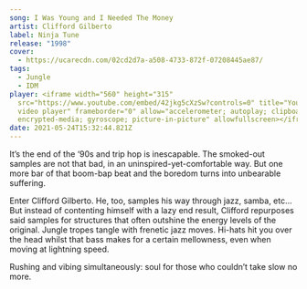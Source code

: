 ```yaml
---
song: I Was Young and I Needed The Money
artist: Clifford Gilberto
label: Ninja Tune
release: "1998"
cover:
  - https://ucarecdn.com/02cd2d7a-a508-4733-872f-07208445ae87/
tags:
  - Jungle
  - IDM
player: <iframe width="560" height="315"
  src="https://www.youtube.com/embed/42jkg5cXzSw?controls=0" title="YouTube
  video player" frameborder="0" allow="accelerometer; autoplay; clipboard-write;
  encrypted-media; gyroscope; picture-in-picture" allowfullscreen></iframe>
date: 2021-05-24T15:32:44.821Z
---
```

It’s the end of the ‘90s and trip hop is inescapable. The smoked-out samples are not that bad, in an uninspired-yet-comfortable way. But one more bar of that boom-bap beat and the boredom turns into unbearable suffering. 

Enter Clifford Gilberto. He, too, samples his way through jazz, samba, etc... But instead of contenting himself with a lazy end result, Clifford repurposes said samples for structures that often outshine the energy levels of the original. Jungle tropes tangle with frenetic jazz moves. Hi-hats hit you over the head whilst that bass makes for a certain mellowness, even when moving at lightning speed. 

Rushing and vibing simultaneously: soul for those who couldn’t take slow no more.